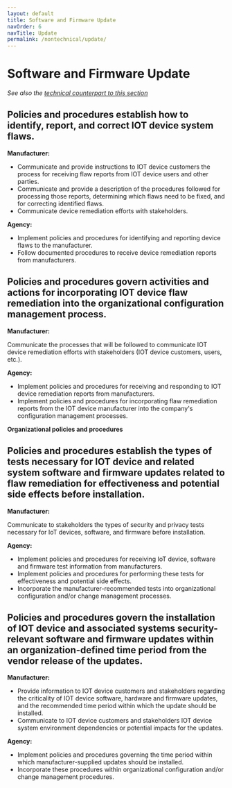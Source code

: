 ```yaml
---
layout: default
title: Software and Firmware Update
navOrder: 6
navTitle: Update
permalink: /nontechnical/update/
---
```


# Software and Firmware Update

_See also the [technical counterpart to this section](../_8259-Catalog/update.md)_

## Policies and procedures establish how to identify, report, and correct IOT device system flaws.

**Manufacturer:**

- Communicate and provide instructions to IOT device customers the process for receiving flaw reports from IOT device users and other parties.
- Communicate and provide a description of the procedures followed for processing those reports, determining which flaws need to be fixed, and for correcting identified flaws.
- Communicate device remediation efforts with stakeholders.

**Agency:**

- Implement policies and procedures for identifying and reporting device flaws to the manufacturer.
- Follow documented procedures to receive device remediation reports from manufacturers.

## Policies and procedures govern activities and actions for incorporating IOT device flaw remediation into the organizational configuration management process.

**Manufacturer:**

Communicate the processes that will be followed to communicate IOT device remediation efforts with stakeholders (IOT device customers, users, etc.).

**Agency:**

- Implement policies and procedures for receiving and responding to IOT device remediation reports from manufacturers.
- Implement policies and procedures for incorporating flaw remediation reports from the IOT device manufacturer into the company&#39;s configuration management processes.

**Organizational policies and procedures**

## Policies and procedures establish the types of tests necessary for IOT device and related system software and firmware updates related to flaw remediation for effectiveness and potential side effects before installation.

**Manufacturer:**

Communicate to stakeholders the types of security and privacy tests necessary for IoT devices, software, and firmware before installation.

**Agency:**

- Implement policies and procedures for receiving IoT device, software and firmware test information from manufacturers.
- Implement policies and procedures for performing these tests for effectiveness and potential side effects.
- Incorporate the manufacturer-recommended tests into organizational configuration and/or change management processes.

## Policies and procedures govern the installation of IOT device and associated systems security-relevant software and firmware updates within an organization-defined time period from the vendor release of the updates.

**Manufacturer:**

- Provide information to IOT device customers and stakeholders regarding the criticality of IOT device software, hardware and firmware updates, and the recommended time period within which the update should be installed.
- Communicate to IOT device customers and stakeholders IOT device system environment dependencies or potential impacts for the updates.

**Agency:**

- Implement policies and procedures governing the time period within which manufacturer-supplied updates should be installed.
- Incorporate these procedures within organizational configuration and/or change management procedures.
